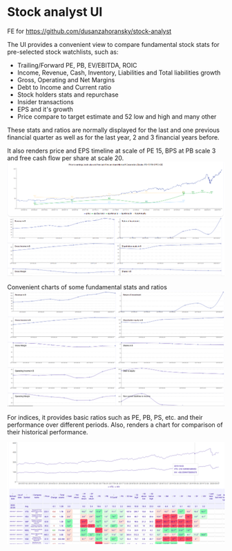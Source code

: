 # Stock analyst UI

FE for https://github.com/dusanzahoransky/stock-analyst

The UI provides a convenient view to compare fundamental stock stats for pre-selected stock watchlists, such as:

 * Trailing/Forward PE, PB, EV/EBITDA, ROIC
 * Income, Revenue, Cash, Inventory, Liabilities and Total liabilities growth
 * Gross, Operating and Net Margins
 * Debt to Income and Current ratio
 * Stock holders stats and repurchase
 * Insider transactions
 * EPS and it's growth
 * Price compare to target estimate and 52 low and high and many other
 
These stats and ratios are normally displayed for the last and one previous financial quarter as well as for the last year, 2 and 3 financial years before. 
 
It also renders price and EPS timeline at scale of PE 15, BPS at PB scale 3 and free cash flow per share at scale 20.
![Example screenshot 3](./Selection_185.png)

Convenient charts of some fundamental stats and ratios  
![Example screenshot 4](./Selection_186.png)

For indices, it provides basic ratios such as PE, PB, PS, etc. and their performance over different periods. Also, renders a chart for comparison of their historical performance.

![Example screenshot 5](./Selection_055.png)
